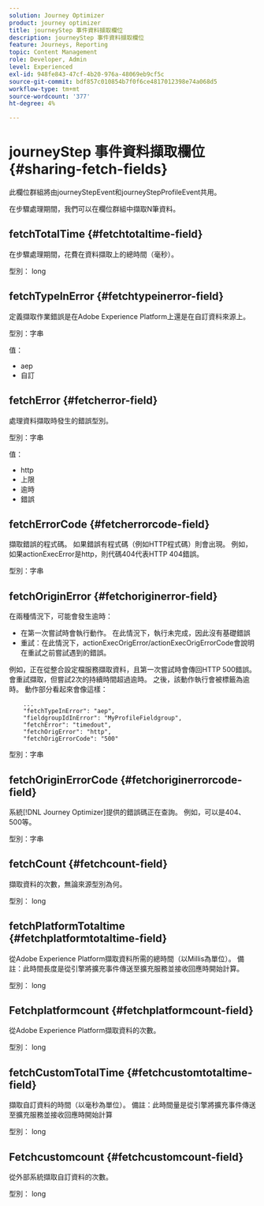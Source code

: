 ```yaml
---
solution: Journey Optimizer
product: journey optimizer
title: journeyStep 事件資料擷取欄位
description: journeyStep 事件資料擷取欄位
feature: Journeys, Reporting
topic: Content Management
role: Developer, Admin
level: Experienced
exl-id: 948fe843-47cf-4b20-976a-48069eb9cf5c
source-git-commit: bdf857c010854b7f0f6ce4817012398e74a068d5
workflow-type: tm+mt
source-wordcount: '377'
ht-degree: 4%

---
```


# journeyStep 事件資料擷取欄位 {#sharing-fetch-fields}

此欄位群組將由journeyStepEvent和journeyStepProfileEvent共用。

在步驟處理期間，我們可以在欄位群組中擷取N筆資料。

## fetchTotalTime {#fetchtotaltime-field}

在步驟處理期間，花費在資料擷取上的總時間（毫秒）。

型別： long

## fetchTypeInError {#fetchtypeinerror-field}

定義擷取作業錯誤是在Adobe Experience Platform上還是在自訂資料來源上。

型別：字串

值：

* aep
* 自訂

## fetchError {#fetcherror-field}

處理資料擷取時發生的錯誤型別。

型別：字串

值：

* http
* 上限
* 逾時
* 錯誤

## fetchErrorCode {#fetcherrorcode-field}

擷取錯誤的程式碼。 如果錯誤有程式碼（例如HTTP程式碼）則會出現。 例如，如果actionExecError是http，則代碼404代表HTTP 404錯誤。

型別：字串

## fetchOriginError {#fetchoriginerror-field}

在兩種情況下，可能會發生逾時：

* 在第一次嘗試時會執行動作。 在此情況下，執行未完成，因此沒有基礎錯誤
* 重試：在此情況下，actionExecOrigError/actionExecOrigErrorCode會說明在重試之前嘗試遇到的錯誤。

例如，正在從整合設定檔服務擷取資料，且第一次嘗試時會傳回HTTP 500錯誤。 會重試擷取，但嘗試2次的持續時間超過逾時。 之後，該動作執行會被標籤為逾時。 動作部分看起來會像這樣：

```
    ...
    "fetchTypeInError": "aep",
    "fieldgroupIdInError": "MyProfileFieldgroup",
    "fetchError": "timedout",
    "fetchOrigError": "http",
    "fetchOrigErrorCode": "500"
```

型別：字串

## fetchOriginErrorCode {#fetchoriginerrorcode-field}

系統[!DNL Journey Optimizer]提供的錯誤碼正在查詢。 例如，可以是404、500等。

型別：字串

## fetchCount {#fetchcount-field}

擷取資料的次數，無論來源型別為何。

型別： long

## fetchPlatformTotaltime {#fetchplatformtotaltime-field}

從Adobe Experience Platform擷取資料所需的總時間（以Millis為單位）。 備註：此時間長度是從引擎將擴充事件傳送至擴充服務並接收回應時開始計算。

型別： long

## Fetchplatformcount {#fetchplatformcount-field}

從Adobe Experience Platform擷取資料的次數。

型別： long

## fetchCustomTotalTime {#fetchcustomtotaltime-field}

擷取自訂資料的時間（以毫秒為單位）。 備註：此時間量是從引擎將擴充事件傳送至擴充服務並接收回應時開始計算

型別： long

## Fetchcustomcount {#fetchcustomcount-field}

從外部系統擷取自訂資料的次數。

型別： long
